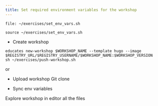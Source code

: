 ```yaml
---
title: Set required environment variables for the workshop 
---
```





```editor:open-file
file: ~/exercises/set_env_vars.sh
```

```execute-1
source ~/exercises/set_env_vars.sh
```

- Create workshop

```execute-1
educates new-workshop $WORKSHOP_NAME --template hugo --image $REGISTRY_URL/$REGISTRY_USERNAME/$WORKSHOP_NAME:$WORKSHOP_VERSION
sh ~/exercises/push-workshop.sh
```

or 

- Upload workshop 
Git clone 

- Sync env variables 



Explore workshop in editor all the files
